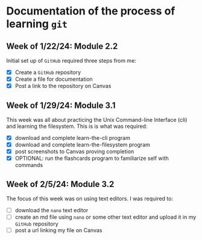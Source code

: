 # Documentation of the process of learning `git` 

## Week of 1/22/24: Module 2.2
Initial set up of `GitHub` required 
three steps from me:
- [x] Create a `GitHub` repository
- [x] Create a file for documentation
- [x] Post a link to the repository
  on Canvas

## Week of 1/29/24: Module 3.1
This week was all about practicing
the Unix Command-line Interface (cli) 
and learning the filesystem.
This is is what was required:
- [x] download and complete learn-the-cli program
- [x] download and complete learn-the-filesystem program
- [x] post screenshots to Canvas proving completion
- [x] OPTIONAL: run the flashcards program to familiarize self with commands

## Week of 2/5/24: Module 3.2
The focus of this week was on using text editors.
I was required to:
- [ ] download the `nano` text editor
- [ ] create an md file  using `nano` or some other 
      text editor and upload it in my `GitHub` repository
- [ ] post a url linking my file on Canvas
